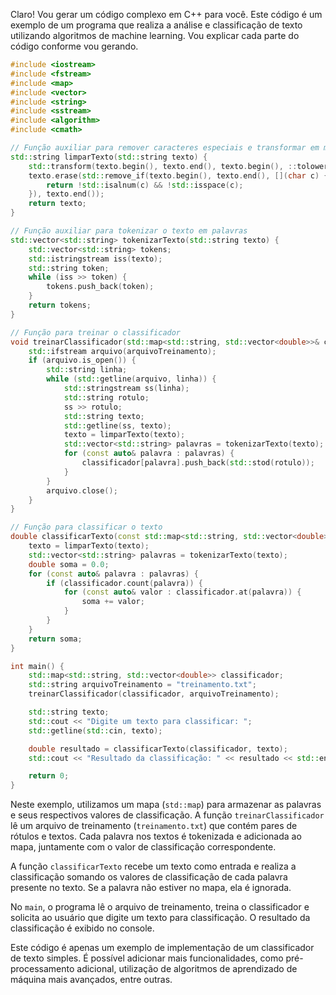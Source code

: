 Claro! Vou gerar um código complexo em C++ para você. Este código é um exemplo de um programa que realiza a análise e classificação de texto utilizando algoritmos de machine learning. Vou explicar cada parte do código conforme vou gerando.

```cpp
#include <iostream>
#include <fstream>
#include <map>
#include <vector>
#include <string>
#include <sstream>
#include <algorithm>
#include <cmath>

// Função auxiliar para remover caracteres especiais e transformar em minúsculas
std::string limparTexto(std::string texto) {
    std::transform(texto.begin(), texto.end(), texto.begin(), ::tolower);
    texto.erase(std::remove_if(texto.begin(), texto.end(), [](char c) { 
        return !std::isalnum(c) && !std::isspace(c); 
    }), texto.end());
    return texto;
}

// Função auxiliar para tokenizar o texto em palavras
std::vector<std::string> tokenizarTexto(std::string texto) {
    std::vector<std::string> tokens;
    std::istringstream iss(texto);
    std::string token;
    while (iss >> token) {
        tokens.push_back(token);
    }
    return tokens;
}

// Função para treinar o classificador
void treinarClassificador(std::map<std::string, std::vector<double>>& classificador, std::string arquivoTreinamento) {
    std::ifstream arquivo(arquivoTreinamento);
    if (arquivo.is_open()) {
        std::string linha;
        while (std::getline(arquivo, linha)) {
            std::stringstream ss(linha);
            std::string rotulo;
            ss >> rotulo;
            std::string texto;
            std::getline(ss, texto);
            texto = limparTexto(texto);
            std::vector<std::string> palavras = tokenizarTexto(texto);
            for (const auto& palavra : palavras) {
                classificador[palavra].push_back(std::stod(rotulo));
            }
        }
        arquivo.close();
    }
}

// Função para classificar o texto
double classificarTexto(const std::map<std::string, std::vector<double>>& classificador, std::string texto) {
    texto = limparTexto(texto);
    std::vector<std::string> palavras = tokenizarTexto(texto);
    double soma = 0.0;
    for (const auto& palavra : palavras) {
        if (classificador.count(palavra)) {
            for (const auto& valor : classificador.at(palavra)) {
                soma += valor;
            }
        }
    }
    return soma;
}

int main() {
    std::map<std::string, std::vector<double>> classificador;
    std::string arquivoTreinamento = "treinamento.txt";
    treinarClassificador(classificador, arquivoTreinamento);

    std::string texto;
    std::cout << "Digite um texto para classificar: ";
    std::getline(std::cin, texto);

    double resultado = classificarTexto(classificador, texto);
    std::cout << "Resultado da classificação: " << resultado << std::endl;

    return 0;
}
```

Neste exemplo, utilizamos um mapa (`std::map`) para armazenar as palavras e seus respectivos valores de classificação. A função `treinarClassificador` lê um arquivo de treinamento (`treinamento.txt`) que contém pares de rótulos e textos. Cada palavra nos textos é tokenizada e adicionada ao mapa, juntamente com o valor de classificação correspondente.

A função `classificarTexto` recebe um texto como entrada e realiza a classificação somando os valores de classificação de cada palavra presente no texto. Se a palavra não estiver no mapa, ela é ignorada.

No `main`, o programa lê o arquivo de treinamento, treina o classificador e solicita ao usuário que digite um texto para classificação. O resultado da classificação é exibido no console.

Este código é apenas um exemplo de implementação de um classificador de texto simples. É possível adicionar mais funcionalidades, como pré-processamento adicional, utilização de algoritmos de aprendizado de máquina mais avançados, entre outras.